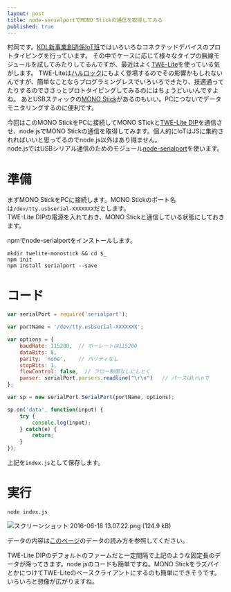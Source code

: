```yaml
---
layout: post
title: node-serialportでMONO Stickの通信を取得してみる
published: true
---
```


村岡です。[KDL新事業創造係IoT班](http://www.kdl.co.jp/special/iot.html)ではいろいろなコネクテッドデバイスのプロトタイピングを行っています。
その中でケースに応じて様々なタイプの無線モジュールを試してみたりしてるんですが、最近はよく[TWE-Lite](http://mono-wireless.com/jp/products/TWE-LITE/index.html)を使っている気がします。
TWE-Liteは[ハルロック](http://morning.moae.jp/lineup/362)にもよく登場するのでその影響かもしれないんですが、簡単なことならプログラミングレスでいろいろできたり、技適通ってたりするのでささっとプロトタイピングしてみるのにはちょうどいいんですよね。
あとUSBスティックの[MONO Stick](http://mono-wireless.com/jp/products/MoNoStick/index.html)があるのもいい。PCにつないでデータモニタリングするのに便利です。

今回はこのMONO StickをPCに接続してMONO STickと[TWE-Lite DIP](http://mono-wireless.com/jp/products/TWE-Lite-DIP/index.html)を通信させ、node.jsでMONO Stickの通信を取得してみます。個人的にIoTはJSに集約されればいいと思ってるのでnode.js以外はあり得ません。  
node.jsではUSBシリアル通信のためのモジュール[node-serialport](https://github.com/EmergingTechnologyAdvisors/node-serialport)を使います。

# 準備

まずMONO StickをPCに接続します。MONO Stickのポート名は`/dev/tty.usbserial-XXXXXXX`だとします。  
TWE-Lite DIPの電源を入れておき、MONO Stickと通信している状態にしておきます。

npmでnode-serialportをインストールします。

```
mkdir twelite-monostick && cd $_
npm init
npm install serialport --save
```

# コード

```javascript
var serialPort = require('serialport');

var portName = '/dev/tty.usbserial-XXXXXXX';

var options = {
    baudRate: 115200,  // ボーレートは115200
    dataBits: 8,
    parity: 'none',    // パリティなし
    stopBits: 1,
    flowControl: false,  // フロー制御なしにしとく
    parser: serialPort.parsers.readline("\r\n")   // パースは\r\nで
};

var sp = new serialPort.SerialPort(portName, options);

sp.on('data', function(input) {
    try {
        console.log(input);
    } catch(e) {
        return;
    }
});
```

上記を`index.js`として保存します。

# 実行

```
node index.js
```

![スクリーンショット 2016-06-18 13.07.22.png (124.9 kB)](https://img.esa.io/uploads/production/attachments/3505/2016/06/18/10856/1b54a7a7-dd31-4677-8186-127b0d3070c5.png)

データの内容は[このページ](http://mono-wireless.com/jp/products/MoNoStick/monitor.html)のデータの読み方を参照してください。

TWE-Lite DIPのデフォルトのファームだと一定間隔で上記のような固定長のデータが降ってきます。node.jsのコードも簡単ですね。MONO StickをラズパイとかにつけてTWE-Liteのベースクライアントにするのも簡単にできそうです。いろいろと想像が広がりますね。
